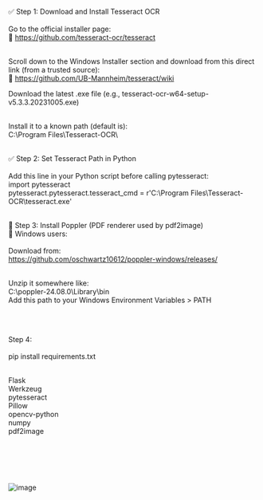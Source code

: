 ✅ Step 1: Download and Install Tesseract OCR <br/><br/>
Go to the official installer page: <br/>
🔗 https://github.com/tesseract-ocr/tesseract <br/><br/>

Scroll down to the Windows Installer section and download from this direct link (from a trusted source):<br/>
🔗 https://github.com/UB-Mannheim/tesseract/wiki <br/>

Download the latest .exe file (e.g., tesseract-ocr-w64-setup-v5.3.3.20231005.exe)<br/><br/>

Install it to a known path (default is):<br/>
C:\Program Files\Tesseract-OCR\ <br/><br/>



✅ Step 2: Set Tesseract Path in Python <br/><br/>
Add this line in your Python script before calling pytesseract:<br/>
import pytesseract<br/>
pytesseract.pytesseract.tesseract_cmd = r'C:\Program Files\Tesseract-OCR\tesseract.exe'<br/><br/>


🧱 Step 3: Install Poppler (PDF renderer used by pdf2image)<br/>
🔗 Windows users:<br/><br/>
Download from:<br/>
https://github.com/oschwartz10612/poppler-windows/releases/<br/><br/>

Unzip it somewhere like:<br/>
C:\poppler-24.08.0\Library\bin<br/>
Add this path to your Windows Environment Variables > PATH<br/>

<br/><br/>


Step 4:<br/><br/>
pip install requirements.txt <br/><br/>

Flask<br/>
Werkzeug<br/>
pytesseract<br/>
Pillow<br/>
opencv-python<br/>
numpy<br/>
pdf2image<br/>

<br/><br/><br/><br/>

![image](https://github.com/user-attachments/assets/13f2e70f-aeff-4e31-a4b6-4becf826248c)






